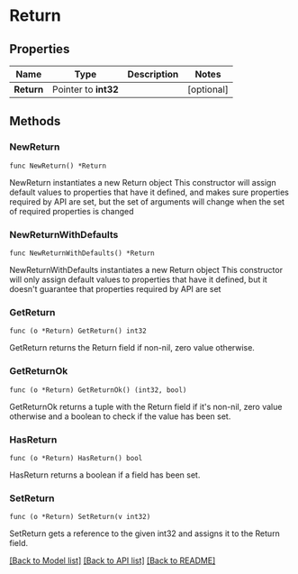 # Return

## Properties

Name | Type | Description | Notes
------------ | ------------- | ------------- | -------------
**Return** | Pointer to **int32** |  | [optional] 

## Methods

### NewReturn

`func NewReturn() *Return`

NewReturn instantiates a new Return object
This constructor will assign default values to properties that have it defined,
and makes sure properties required by API are set, but the set of arguments
will change when the set of required properties is changed

### NewReturnWithDefaults

`func NewReturnWithDefaults() *Return`

NewReturnWithDefaults instantiates a new Return object
This constructor will only assign default values to properties that have it defined,
but it doesn't guarantee that properties required by API are set

### GetReturn

`func (o *Return) GetReturn() int32`

GetReturn returns the Return field if non-nil, zero value otherwise.

### GetReturnOk

`func (o *Return) GetReturnOk() (int32, bool)`

GetReturnOk returns a tuple with the Return field if it's non-nil, zero value otherwise
and a boolean to check if the value has been set.

### HasReturn

`func (o *Return) HasReturn() bool`

HasReturn returns a boolean if a field has been set.

### SetReturn

`func (o *Return) SetReturn(v int32)`

SetReturn gets a reference to the given int32 and assigns it to the Return field.


[[Back to Model list]](../README.md#documentation-for-models) [[Back to API list]](../README.md#documentation-for-api-endpoints) [[Back to README]](../README.md)


